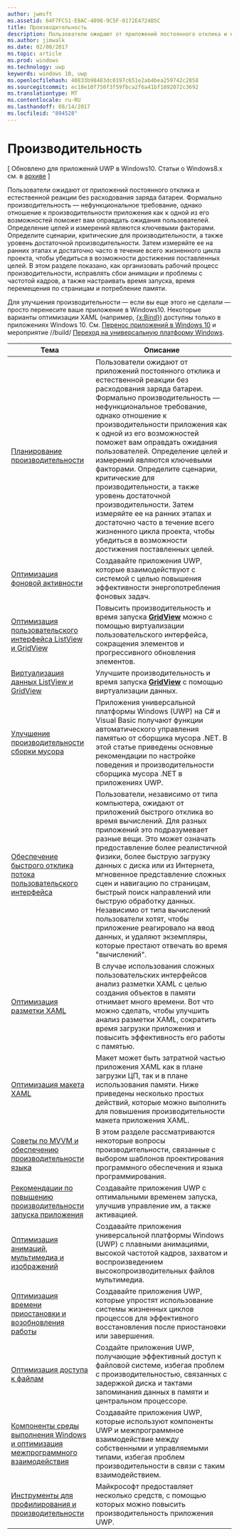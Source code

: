 ```yaml
---
author: jwmsft
ms.assetid: 64F7FC51-E8AC-4098-9C5F-0172E4724B5C
title: Производительность
description: Пользователи ожидают от приложений постоянного отклика и естественной реакции без расходования заряда батареи.
ms.author: jimwalk
ms.date: 02/08/2017
ms.topic: article
ms.prod: windows
ms.technology: uwp
keywords: windows 10, uwp
ms.openlocfilehash: 40833b98483dc0197c651e2ab4bea259742c2858
ms.sourcegitcommit: ec18e10f750f3f59fbca2f6a41bf1892072c3692
ms.translationtype: MT
ms.contentlocale: ru-RU
ms.lasthandoff: 08/14/2017
ms.locfileid: "894528"
---
```

# <a name="performance"></a>Производительность

\[ Обновлено для приложений UWP в Windows10. Статьи о Windows8.x см. в [архиве](http://go.microsoft.com/fwlink/p/?linkid=619132) \]

Пользователи ожидают от приложений постоянного отклика и естественной реакции без расходования заряда батареи. Формально производительность — нефункциональное требование, однако отношение к производительности приложения как к одной из его возможностей поможет вам оправдать ожидания пользователей. Определение целей и измерений являются ключевыми факторами. Определите сценарии, критические для производительности, а также уровень достаточной производительности. Затем измеряйте ее на ранних этапах и достаточно часто в течение всего жизненного цикла проекта, чтобы убедиться в возможности достижения поставленных целей. В этом разделе показано, как организовать рабочий процесс производительности, исправлять сбои анимации и проблемы с частотой кадров, а также настраивать время запуска, время перемещения по страницам и потребление памяти.

Для улучшения производительности — если вы еще этого не сделали — просто перенесите ваше приложение в Windows10. Некоторые варианты оптимизации XAML (например, [{x:Bind}](https://msdn.microsoft.com/library/windows/apps/Mt204783)) доступны только в приложениях Windows 10. См. [Перенос приложений в Windows 10](https://msdn.microsoft.com/library/windows/apps/Mt238321) и мероприятие //build/ [Переход на универсальную платформу Windows](http://channel9.msdn.com/Events/Build/2015/3-741).

| Тема | Описание |
|-------|-------------|
| [Планирование производительности](planning-and-measuring-performance.md) | Пользователи ожидают от приложений постоянного отклика и естественной реакции без расходования заряда батареи. Формально производительность — нефункциональное требование, однако отношение к производительности приложения как к одной из его возможностей поможет вам оправдать ожидания пользователей. Определение целей и измерений являются ключевыми факторами. Определите сценарии, критические для производительности, а также уровень достаточной производительности. Затем измеряйте ее на ранних этапах и достаточно часто в течение всего жизненного цикла проекта, чтобы убедиться в возможности достижения поставленных целей. |
| [Оптимизация фоновой активности](optimize-background-activity.md) | Создавайте приложения UWP, которые взаимодействуют с системой с целью повышения эффективности энергопотребления фоновых задач. |
| [Оптимизация пользовательского интерфейса ListView и GridView](optimize-gridview-and-listview.md) | Повысить производительность и время запуска [<strong>GridView</strong>](https://msdn.microsoft.com/library/windows/apps/BR242705) можно с помощью виртуализации пользовательского интерфейса, сокращения элементов и прогрессивного обновления элементов. |
| [Виртуализация данных ListView и GridView](listview-and-gridview-data-optimization.md) | Улучшите производительность и время запуска [<strong>GridView</strong>](https://msdn.microsoft.com/library/windows/apps/BR242705) с помощью виртуализации данных. |
| [Улучшение производительности сборки мусора](improve-garbage-collection-performance.md) | Приложения универсальной платформы Windows (UWP) на C# и Visual Basic получают функции автоматического управления памятью от сборщика мусора .NET. В этой статье приведены основные рекомендации по настройке поведения и производительности сборщика мусора .NET в приложениях UWP. |
| [Обеспечение быстрого отклика потока пользовательского интерфейса](keep-the-ui-thread-responsive.md) | Пользователи, независимо от типа компьютера, ожидают от приложений быстрого отклика во время вычислений. Для разных приложений это подразумевает разные вещи. Это может означать предоставление более реалистичной физики, более быструю загрузку данных с диска или из Интернета, мгновенное представление сложных сцен и навигацию по страницам, быстрый поиск направлений или быструю обработку данных. Независимо от типа вычислений пользователи хотят, чтобы приложение реагировало на ввод данных, и удаляют экземпляры, которые престают отвечать во время &quot;вычислений&quot;. |
| [Оптимизация разметки XAML](optimize-xaml-loading.md) | В случае использования сложных пользовательских интерфейсов анализ разметки XAML с целью создания объектов в памяти отнимает много времени. Вот что можно сделать, чтобы улучшить анализ разметки XAML, сократить время загрузки приложения и повысить эффективность его работы с памятью. | 
| [Оптимизация макета XAML](optimize-your-xaml-layout.md) | Макет может быть затратной частью приложения XAML как в плане загрузки ЦП, так и в плане использования памяти. Ниже приведены несколько простых действий, которые можно выполнить для повышения производительности макета приложения XAML. | 
| [Советы по MVVM и обеспечению производительности языка](mvvm-performance-tips.md) | В этом разделе рассматриваются некоторые вопросы производительности, связанные с выбором шаблонов проектирования программного обеспечения и языка программирования. |
| [Рекомендации по повышению производительности запуска приложения](best-practices-for-your-app-s-startup-performance.md) | Создавайте приложения UWP с оптимальными временем запуска, улучшив управление им, а также активацией. |
| [Оптимизация анимаций, мультимедиа и изображений](optimize-animations-and-media.md) | Создавайте приложения универсальной платформы Windows (UWP) с плавными анимациями, высокой частотой кадров, захватом и воспроизведением высокопроизводительных файлов мультимедиа. |
| [Оптимизация времени приостановки и возобновления работы](optimize-suspend-resume.md) | Создавайте приложения UWP, которые упростят использование системы жизненных циклов процессов для эффективного восстановления после приостановки или завершения. |
| [Оптимизация доступа к файлам](optimize-file-access.md) | Создайте приложения UWP, получающие эффективный доступ к файловой системе, избегая проблем с производительностью, связанных с задержкой диска и тактами запоминания данных в памяти и центральном процессоре. |
| [Компоненты среды выполнения Windows и оптимизация межпрограммного взаимодействия](windows-runtime-components-and-optimizing-interop.md) | Создавайте приложения UWP, которые используют компоненты UWP и межпрограммное взаимодействие между собственными и управляемыми типами, избегая проблем производительности в связи с таким взаимодействием. |
| [Инструменты для профилирования и производительности](tools-for-profiling-and-performance.md) | Майкрософт предоставляет несколько средств, с помощью которых можно повысить производительность приложения UWP.|

